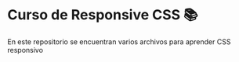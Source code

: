 # Curso de Responsive CSS 📚

En este repositorio se encuentran varios archivos para aprender CSS responsivo
